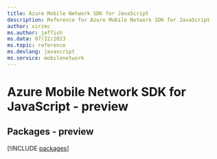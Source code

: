 ```yaml
---
title: Azure Mobile Network SDK for JavaScript
description: Reference for Azure Mobile Network SDK for JavaScript
author: xirzec
ms.author: jeffish
ms.data: 07/22/2023
ms.topic: reference
ms.devlang: javascript
ms.service: mobilenetwork
---
```

# Azure Mobile Network SDK for JavaScript - preview
## Packages - preview
[!INCLUDE [packages](mobile-network-index.md)]